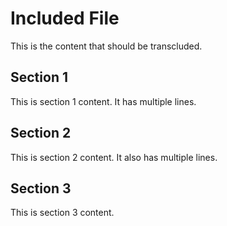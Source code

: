 # Included File

This is the content that should be transcluded.

## Section 1

This is section 1 content.
It has multiple lines.

## Section 2

This is section 2 content.
It also has multiple lines.

## Section 3

This is section 3 content.